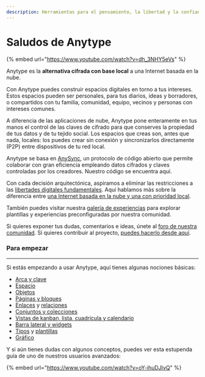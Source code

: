 ```yaml
---
description: Herramientas para el pensamiento, la libertad y la confianza
---
```


# Saludos de Anytype

{% embed url="https://www.youtube.com/watch?v=dh_3NHY5eVs" %}

Anytype es la **alternativa cifrada con base local** a una Internet basada en la nube. 

Con Anytype puedes construir espacios digitales en torno a tus intereses. Estos espacios pueden ser personales, para tus diarios, ideas y borradores, o compartidos con tu familia, comunidad, equipo, vecinos y personas con intereses comunes.

A diferencia de las aplicaciones de nube, Anytype pone enteramente en tus manos el control de las claves de cifrado para que conserves la propiedad de tus datos y de tu tejido social. Los espacios que creas son, antes que nada, locales: los puedes crear sin conexión y sincronizarlos directamente (P2P) entre dispositivos de tu red local. 

Anytype se basa en [AnySync](https://tech.anytype.io/any-sync/overview), un protocolo de código abierto que permite colaborar con gran eficiencia empleando datos cifrados y claves controladas por los creadores. Nuestro código se encuentra aquí.

Con cada decisión arquitectónica, aspiramos a eliminar las restricciones a las [libertades digitales fundamentales](https://youtu.be/6Hyr881Xi8A?si=tVftb8x9V5koMt0U). Aquí hablamos más sobre la diferencia entre [una Internet basada en la nube y una con prioridad local](https://blog.anytype.io/the-nervous-system-of-humanity-needs-an-upgrade/).

También puedes visitar nuestra [galería de experiencias](https://gallery.any.coop) para explorar plantillas y experiencias preconfiguradas por nuestra comunidad. 

Si quieres exponer tus dudas, comentarios e ideas, únete al [foro de nuestra comunidad](https://community.anytype.io). Si quieres contribuir al proyecto, [puedes hacerlo desde aquí](https://github.com/orgs/anyproto/discussions).

### Para empezar

***

Si estás empezando a usar Anytype, aquí tienes algunas nociones básicas:

* [Arca y clave](basics/vault-and-key.md)
* [Espacio](basics/space/)
* [Objetos](basics/object-editor/)
* [Páginas y bloques](basics/object-editor/blocks.md)
* [Enlaces](anytype-basics/object-editor/linking-objects.md) y [relaciones](basics/relations/)
* [Conjuntos y colecciones](basics/sets-and-collections/)
* [Vistas de kanban, lista, cuadrícula y calendario](basics/sets-and-collections/views.md)
* [Barra lateral y widgets](basics/vault-and-key/customize-and-edit-the-sidebar.md)
* [Tipos](basics/types/) y [plantillas](basics/types/templates.md)
* [Gráfico](basics/graph.md)

Y si aún tienes dudas con algunos conceptos, puedes ver esta estupenda guía de uno de nuestros usuarios avanzados:

{% embed url="https://www.youtube.com/watch?v=oY-ihuDJIvQ" %}
